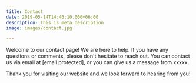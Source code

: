 ```yaml
---
title: Contact
date: 2019-05-14T14:46:10.000+06:00
description: This is meta description
image: images/contact.jpg

---
```

Welcome to our contact page! We are here to help. If you have any questions or comments, please don't hesitate to reach out. You can contact us via email at \[email protected\], or you can give us a message from xxxxx.

Thank you for visiting our website and we look forward to hearing from you!